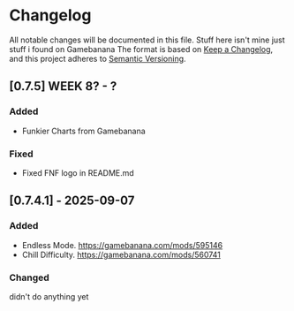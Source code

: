 # Changelog
All notable changes will be documented in this file.
Stuff here isn't mine just stuff i found on Gamebanana
The format is based on [Keep a Changelog](https://keepachangelog.com/en/1.0.0/),
and this project adheres to [Semantic Versioning](https://semver.org/spec/v2.0.0.html).

## [0.7.5] WEEK 8? - ?

### Added 
- Funkier Charts from Gamebanana

### Fixed
- Fixed FNF logo in README.md

## [0.7.4.1] - 2025-09-07

### Added

- Endless Mode. https://gamebanana.com/mods/595146
- Chill Difficulty. https://gamebanana.com/mods/560741

### Changed
didn't do anything yet
